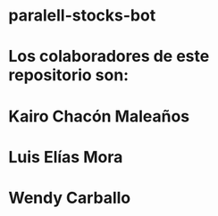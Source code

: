 # paralell-stocks-bot

# Los colaboradores de este repositorio son:
# Kairo Chacón Maleaños
# Luis Elías Mora
# Wendy Carballo
